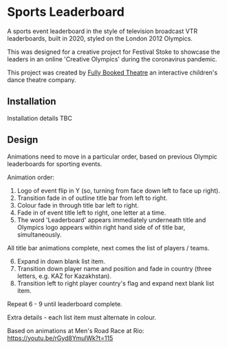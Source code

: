# Sports Leaderboard

A sports event leaderboard in the style of television broadcast VTR leaderboards, built in 2020, styled on the London 2012 Olympics.

This was designed for a creative project for Festival Stoke to showcase the leaders in an online 'Creative Olympics' during the coronavirus pandemic.

This project was created by <a href="www.fullybookedtheatre.com">Fully Booked Theatre</a> an interactive children's dance theatre company.

## Installation

Installation details TBC


## Design

Animations need to move in a particular order, based on previous Olympic leaderboards for sporting events.

Animation order:

1. Logo of event flip in Y (so, turning from face down left to face up right).
2. Transition fade in of outline title bar from left to right. 
3. Colour fade in through title bar left to right. 
4. Fade in of event title left to right, one letter at a time.
5. The word 'Leaderboard' appears immediately underneath title and Olympics logo appears within right hand side of of title bar, simultaneously.

All title bar animations complete, next comes the list of players / teams.

6. Expand in down blank list item.
7. Transition down player name and position and fade in country (three letters, e.g. KAZ for Kazakhstan).
9. Transition left to right player country's flag and expand next blank list item.

Repeat 6 - 9 until leaderboard complete.

Extra details - each list item must alternate in colour.

Based on animations at Men's Road Race at Rio: 
https://youtu.be/rGyd8YmulWk?t=115






